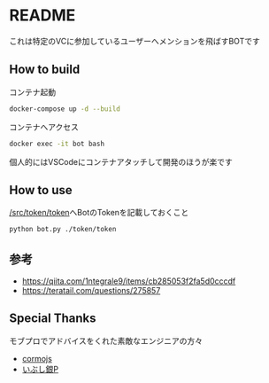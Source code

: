 # README

これは特定のVCに参加しているユーザーへメンションを飛ばすBOTです

## How to build

コンテナ起動

```bash
docker-compose up -d --build
```

コンテナへアクセス

```bash
docker exec -it bot bash
```

個人的にはVSCodeにコンテナアタッチして開発のほうが楽です

## How to use

[/src/token/token](./src/token/token)へBotのTokenを記載しておくこと

```bash
python bot.py ./token/token
```

## 参考

- <https://qiita.com/1ntegrale9/items/cb285053f2fa5d0cccdf>
- <https://teratail.com/questions/275857>

## Special Thanks

モブプロでアドバイスをくれた素敵なエンジニアの方々

- [cormojs](https://nayukana.info/@cormojs)
- [いぶし銀P](https://twitter.com/pimako_P)
